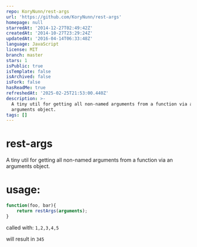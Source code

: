 ```yaml
---
repo: KoryNunn/rest-args
url: 'https://github.com/KoryNunn/rest-args'
homepage: null
starredAt: '2014-12-27T02:49:42Z'
createdAt: '2014-10-27T23:29:24Z'
updatedAt: '2016-04-14T06:33:48Z'
language: JavaScript
license: MIT
branch: master
stars: 1
isPublic: true
isTemplate: false
isArchived: false
isFork: false
hasReadMe: true
refreshedAt: '2025-02-25T21:53:00.440Z'
description: >-
  A tiny util for getting all non-named arguments from a function via an
  arguments object.
tags: []
---
```


# rest-args

A tiny util for getting all non-named arguments from a function via an arguments object.

# usage:

```javascript
function(foo, bar){
    return restArgs(arguments);
}
```

called with: ```1,2,3,4,5```

will result in ```345```
